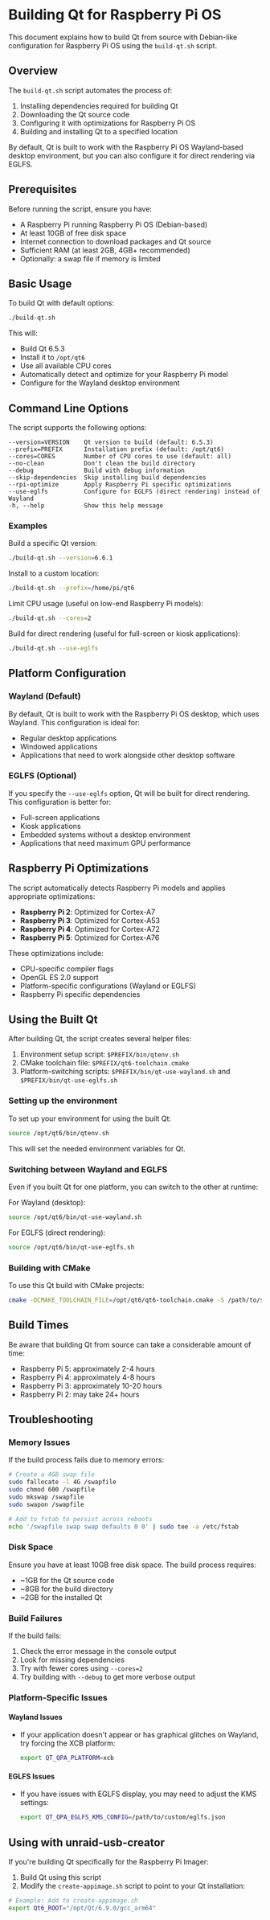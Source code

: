 # Building Qt for Raspberry Pi OS

This document explains how to build Qt from source with Debian-like configuration for Raspberry Pi OS using the `build-qt.sh` script.

## Overview

The `build-qt.sh` script automates the process of:
1. Installing dependencies required for building Qt
2. Downloading the Qt source code
3. Configuring it with optimizations for Raspberry Pi OS
4. Building and installing Qt to a specified location

By default, Qt is built to work with the Raspberry Pi OS Wayland-based desktop environment, but you can also configure it for direct rendering via EGLFS.

## Prerequisites

Before running the script, ensure you have:
- A Raspberry Pi running Raspberry Pi OS (Debian-based)
- At least 10GB of free disk space
- Internet connection to download packages and Qt source
- Sufficient RAM (at least 2GB, 4GB+ recommended)
- Optionally: a swap file if memory is limited

## Basic Usage

To build Qt with default options:

```bash
./build-qt.sh
```

This will:
- Build Qt 6.5.3
- Install it to `/opt/qt6`
- Use all available CPU cores
- Automatically detect and optimize for your Raspberry Pi model
- Configure for the Wayland desktop environment

## Command Line Options

The script supports the following options:

```
--version=VERSION    Qt version to build (default: 6.5.3)
--prefix=PREFIX      Installation prefix (default: /opt/qt6)
--cores=CORES        Number of CPU cores to use (default: all)
--no-clean           Don't clean the build directory
--debug              Build with debug information
--skip-dependencies  Skip installing build dependencies
--rpi-optimize       Apply Raspberry Pi specific optimizations
--use-eglfs          Configure for EGLFS (direct rendering) instead of Wayland
-h, --help           Show this help message
```

### Examples

Build a specific Qt version:
```bash
./build-qt.sh --version=6.6.1
```

Install to a custom location:
```bash
./build-qt.sh --prefix=/home/pi/qt6
```

Limit CPU usage (useful on low-end Raspberry Pi models):
```bash
./build-qt.sh --cores=2
```

Build for direct rendering (useful for full-screen or kiosk applications):
```bash
./build-qt.sh --use-eglfs
```

## Platform Configuration

### Wayland (Default)

By default, Qt is built to work with the Raspberry Pi OS desktop, which uses Wayland. This configuration is ideal for:
- Regular desktop applications
- Windowed applications
- Applications that need to work alongside other desktop software

### EGLFS (Optional)

If you specify the `--use-eglfs` option, Qt will be built for direct rendering. This configuration is better for:
- Full-screen applications
- Kiosk applications
- Embedded systems without a desktop environment
- Applications that need maximum GPU performance

## Raspberry Pi Optimizations

The script automatically detects Raspberry Pi models and applies appropriate optimizations:

- **Raspberry Pi 2**: Optimized for Cortex-A7
- **Raspberry Pi 3**: Optimized for Cortex-A53
- **Raspberry Pi 4**: Optimized for Cortex-A72
- **Raspberry Pi 5**: Optimized for Cortex-A76

These optimizations include:
- CPU-specific compiler flags
- OpenGL ES 2.0 support
- Platform-specific configurations (Wayland or EGLFS)
- Raspberry Pi specific dependencies

## Using the Built Qt

After building Qt, the script creates several helper files:

1. Environment setup script: `$PREFIX/bin/qtenv.sh`
2. CMake toolchain file: `$PREFIX/qt6-toolchain.cmake`
3. Platform-switching scripts: `$PREFIX/bin/qt-use-wayland.sh` and `$PREFIX/bin/qt-use-eglfs.sh`

### Setting up the environment

To set up your environment for using the built Qt:

```bash
source /opt/qt6/bin/qtenv.sh
```

This will set the needed environment variables for Qt.

### Switching between Wayland and EGLFS

Even if you built Qt for one platform, you can switch to the other at runtime:

For Wayland (desktop):
```bash
source /opt/qt6/bin/qt-use-wayland.sh
```

For EGLFS (direct rendering):
```bash
source /opt/qt6/bin/qt-use-eglfs.sh
```

### Building with CMake

To use this Qt build with CMake projects:

```bash
cmake -DCMAKE_TOOLCHAIN_FILE=/opt/qt6/qt6-toolchain.cmake -S /path/to/source -B build
```

## Build Times

Be aware that building Qt from source can take a considerable amount of time:

- Raspberry Pi 5: approximately 2-4 hours
- Raspberry Pi 4: approximately 4-8 hours
- Raspberry Pi 3: approximately 10-20 hours
- Raspberry Pi 2: may take 24+ hours

## Troubleshooting

### Memory Issues

If the build process fails due to memory errors:

```bash
# Create a 4GB swap file
sudo fallocate -l 4G /swapfile
sudo chmod 600 /swapfile
sudo mkswap /swapfile
sudo swapon /swapfile

# Add to fstab to persist across reboots
echo '/swapfile swap swap defaults 0 0' | sudo tee -a /etc/fstab
```

### Disk Space

Ensure you have at least 10GB free disk space. The build process requires:
- ~1GB for the Qt source code
- ~8GB for the build directory
- ~2GB for the installed Qt

### Build Failures

If the build fails:
1. Check the error message in the console output
2. Look for missing dependencies 
3. Try with fewer cores using `--cores=2`
4. Try building with `--debug` to get more verbose output

### Platform-Specific Issues

#### Wayland Issues
- If your application doesn't appear or has graphical glitches on Wayland, try forcing the XCB platform:
  ```bash
  export QT_QPA_PLATFORM=xcb
  ```

#### EGLFS Issues
- If you have issues with EGLFS display, you may need to adjust the KMS settings:
  ```bash
  export QT_QPA_EGLFS_KMS_CONFIG=/path/to/custom/eglfs.json
  ```

## Using with unraid-usb-creator

If you're building Qt specifically for the Raspberry Pi Imager:

1. Build Qt using this script
2. Modify the `create-appimage.sh` script to point to your Qt installation:

```bash
# Example: Add to create-appimage.sh
export Qt6_ROOT="/opt/Qt/6.9.0/gcc_arm64"
``` 